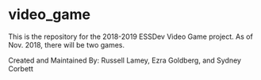 # video_game
This is the repository for the 2018-2019 ESSDev Video Game project. As of Nov. 2018, there will be two games.

Created and Maintained By: Russell Lamey, Ezra Goldberg, and Sydney Corbett
